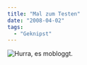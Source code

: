 ```yaml
---
title: "Mal zum Testen"
date: "2008-04-02"
tags:
  - "Geknipst"
---
```


![Hurra, es mobloggt.](/img/codecandies/20080402-164905-1.jpg)

